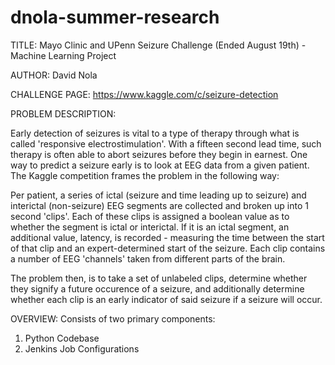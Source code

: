 dnola-summer-research
=====================

TITLE: Mayo Clinic and UPenn Seizure Challenge (Ended August 19th) - Machine Learning Project

AUTHOR: David Nola

CHALLENGE PAGE:
https://www.kaggle.com/c/seizure-detection

PROBLEM DESCRIPTION:

Early detection of seizures is vital to a type of therapy through what is called 'responsive electrostimulation'. With a fifteen second lead time, such therapy is often able to abort seizures before they begin in earnest. One way to predict a seizure early is to look at EEG data from a given patient. The Kaggle competition frames the problem in the following way:

Per patient, a series of ictal (seizure and time leading up to seizure) and interictal (non-seizure) EEG segments are collected and broken up into 1 second 'clips'. Each of these clips is assigned a boolean value as to whether the segment is ictal or interictal. If it is an ictal segment, an additional value, latency, is recorded - measuring the time between the start of that clip and an expert-determined start of the seizure. Each clip contains a number of EEG 'channels' taken from different parts of the brain.

The problem then, is to take a set of unlabeled clips, determine whether they signify a future occurence of a seizure, and additionally determine whether each clip is an early indicator of said seizure if a seizure will occur.


OVERVIEW:
Consists of two primary components:

1. Python Codebase
2. Jenkins Job Configurations


